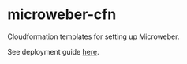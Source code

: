 # microweber-cfn

Cloudformation templates for setting up Microweber.

See deployment guide [here](https://aws.amazon.com/cn/getting-started/hands-on/website-microweber/).